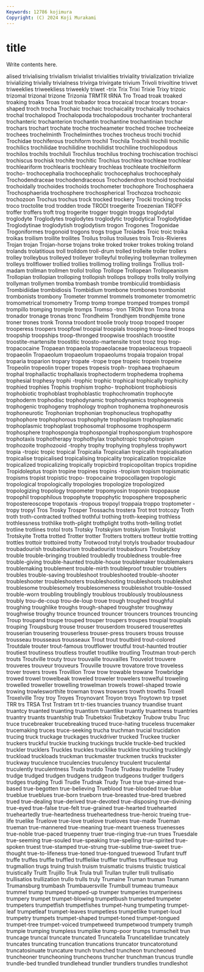 ```yaml
---
Keywords: 12786 kojimura
Copyright: (C) 2024 Koji Murakami
---
```


# title

Write contents here.



alised trivialising trivialism trivialist trivialities
triviality trivialization trivialize trivializing trivially trivialness trivirga trivirgate trivium Trivoli
trivoltine trivvet triweeklies triweekliess triweekly triwet -trix Trix Trixi Trixie
Trixy trizoic trizomal trizonal trizone Trizonia TRMTR tRNA Tro Troad
troak troaked troaking troaks Troas troat trobador troca trocaical trocar
trocars trocar-shaped troch trocha Trochaic trochaic trochaicality trochaically trochaics trochal
trochalopod Trochalopoda trochalopodous trochanter trochanteral trochanteric trochanterion trochantin trochantine trochantinian
trochar trochars trochart trochate troche trocheameter troched trochee trocheeize trochees
trochelminth Trochelminthes troches trocheus trochi trochid Trochidae trochiferous trochiform trochil
Trochila Trochili trochili trochilic trochilics trochilidae trochilidine trochilidist trochiline trochilopodous
trochilos trochils trochiluli Trochilus trochilus troching trochiscation trochisci trochiscus trochisk
trochite trochitic Trochius trochlea trochleae trochlear trochleariform trochlearis trochleary trochleas
trochleate trochleiform trocho- trochocephalia trochocephalic trochocephalus trochocephaly Trochodendraceae trochodendraceous Trochodendron
trochoid trochoidal trochoidally trochoides trochoids trochometer trochophore Trochosphaera Trochosphaerida trochosphere
trochospherical Trochozoa trochozoic trochozoon Trochus trochus trock trocked trockery Trocki
trocking trocks troco troctolite trod trodden trode TRODI troegerite Troezenian
TROFF troffer troffers troft trog trogerite trogger troggin troggs troglodytal
troglodyte Troglodytes troglodytes troglodytic troglodytical Troglodytidae Troglodytinae troglodytish troglodytism trogon
Trogones Trogonidae Trogoniformes trogonoid trogons trogs trogue Troiades Troic troic
troika troikas troilism troilite troilites Troilus troilus troiluses trois Trois-Rivieres
Trojan trojan Trojan-horse trojans troke troked troker trokes troking troland
trolands trolatitious troll trolldom troll-drum trolled trolleite troller trollers trolley
trolleybus trolleyed trolleyer trolleyful trolleying trolleyman trolleymen trolleys trollflower trollied
trollies trollimog trolling trollings Trollius troll-madam trollman trollmen trollol trollop
Trollope Trollopean Trollopeanism Trollopian trollopian trolloping trollopish trollops trollopy trolls
trolly trollying trollyman trollymen tromba trombash trombe trombiculid trombidiasis Trombidiidae
trombidiosis Trombidium trombone trombones trombonist trombonists trombony Trometer trommel trommels
tromometer tromometric tromometrical tromometry Tromp tromp trompe tromped trompes trompil
trompillo tromping tromple tromps Tromso -tron TRON tron Trona trona
tronador tronage tronas tronc Trondheim Trondhjem trondhjemite trone troner trones
tronk Tronna troodont troolie trooly troop trooped trooper trooperess troopers
troopfowl troopial troopials trooping troop-lined troops troopship troopships troop-thronged troopwise
trooshlach troostite troostite-martensite troostitic troosto-martensite troot trooz trop trop- tropacocaine
Tropaean tropaeola tropaeolaceae tropaeolaceous tropaeoli tropaeolin Tropaeolum tropaeolum tropaeolums tropaia
tropaion tropal troparia troparion tropary tropate -trope trope tropeic tropein
tropeine Tropeolin tropeolin troper tropes tropesis troph- trophaea trophaeum trophal
trophallactic trophallaxis trophectoderm trophedema trophema trophesial trophesy trophi -trophic trophic
trophical trophically trophicity trophied trophies Trophis trophism tropho- trophobiont trophobiosis
trophobiotic trophoblast trophoblastic trophochromatin trophocyte trophoderm trophodisc trophodynamic trophodynamics trophogenesis
trophogenic trophogeny trophology trophon trophonema trophoneurosis trophoneurotic Trophonian trophonian trophonucleus
trophopathy trophophore trophophorous trophophyte trophoplasm trophoplasmatic trophoplasmic trophoplast trophosomal trophosome
trophosperm trophosphere trophospongia trophospongial trophospongium trophospore trophotaxis trophotherapy trophothylax trophotropic
trophotropism trophozoite trophozooid -trophy trophy trophying trophyless trophywort tropia -tropic
tropic tropical Tropicalia Tropicalian tropicalih tropicalisation tropicalise tropicalised tropicalising tropicality
tropicalization tropicalize tropicalized tropicalizing tropically tropicbird tropicopolitan tropics tropidine Tropidoleptus
tropin tropine tropines tropins -tropism tropism tropismatic tropisms tropist tropistic
tropo- tropocaine tropocollagen tropologic tropological tropologically tropologies tropologize tropologized tropologizing
tropology tropometer tropomyosin troponin tropopause tropophil tropophilous tropophyte tropophytic troposphere
tropospheric tropostereoscope tropotaxis -tropous tropoyl troppaia troppo troptometer -tropy tropyl
Tros Trosky Trosper Trossachs trostera Trot trot trotcozy Troth troth
troth-contracted trothed trothful trothing troth-keeping trothless trothlessness trothlike troth-plight trothplight
troths troth-telling trotlet trotline trotlines trotol trots Trotsky Trotskyism trotskyism
Trotskyist Trotskyite Trotta trotted Trotter trotter Trotters trotters trotteur trottie
trotting trottles trottoir trottoired trotty Trotwood trotyl trotyls troubador troubadour
troubadourish troubadourism troubadourist troubadours Troubetzkoy trouble trouble-bringing troubled troubledly troubledness
trouble-free trouble-giving trouble-haunted trouble-house troublemaker troublemakers troublemaking troublement trouble-mirth troubleproof
troubler troublers troubles trouble-saving troubleshoot troubleshooted trouble-shooter troubleshooter troubleshooters troubleshooting
troubleshoots troubleshot troublesome troublesomely troublesomeness troublesshot trouble-tossed trouble-worn troubling troublingly
troublous troublously troublousness troubly trou-de-coup trou-de-loup troue trough troughed troughful
troughing troughlike troughs trough-shaped troughster troughway troughwise troughy trounce trounced
trouncer trouncers trounces trouncing Troup troupand troupe trouped trouper troupers
troupes troupial troupials trouping Troupsburg trouse trouser trouserdom trousered trouserettes
trouserian trousering trouserless trouser-press trousers trouss trousse trousseau trousseaus trousseaux
Trout trout troutbird trout-colored Troutdale trouter trout-famous troutflower troutful trout-haunted
troutier troutiest troutiness troutless troutlet troutlike troutling Troutman trout-perch trouts
Troutville trouty trouv trouvaille trouvailles Trouvelot trouvere trouveres trouveur trouveurs
Trouville trouvre trovatore trove troveless trover trovers troves Trovillion Trow
trow trowable trowane Trowbridge trowed trowel trowelbeak troweled troweler trowelers
trowelful troweling trowelled troweller trowelling trowelman trowels trowel-shaped trowie trowing
trowlesworthite trowman trows trowsers trowth trowths Troxell Troxelville Troy troy
Troyes Troynovant Troyon troys Troytown trp trpset TRR trs TRSA
Trst Trstram trt tr-ties truancies truancy truandise truant truantcy truanted
truanting truantism truantlike truantly truantness truantries truantry truants truantship trub
Trubetskoi Trubetzkoy Trubow trubu Truc truce trucebreaker trucebreaking truced truce-hating
truceless trucemaker trucemaking truces truce-seeking trucha truchman trucial trucidation trucing
truck truckage truckages truckdriver trucked Truckee trucker truckers truckful truckie
trucking truckings truckle truckle-bed truckled truckler trucklers Truckles truckles trucklike
truckline truckling trucklingly truckload truckloads truckman truckmaster truckmen trucks truckster
truckway truculence truculencies truculency truculent truculental truculently truculentness Truda truddo
Trude Trudeau trudellite Trudey trudge trudged trudgen trudgens trudgeon trudgeons
trudger trudgers trudges trudging Trudi Trudie Trudnak Trudy True true
true-aimed true-based true-begotten true-believing Trueblood true-blooded true-blue trueblue trueblues true-born
trueborn true-breasted true-bred truebred trued true-dealing true-derived true-devoted true-disposing true-divining
true-eyed true-false true-felt true-grained true-hearted truehearted trueheartedly true-heartedness trueheartedness true-heroic
trueing true-life truelike Truelove true-love truelove trueloves true-made Trueman trueman
true-mannered true-meaning true-meant trueness truenesses true-noble true-paced truepenny truer true-ringing
true-run trues Truesdale true-seeming true-souled true-speaking true-spelling true-spirited true-spoken truest
true-stamped true-strung true-sublime true-sweet true-thought true-to-lifeness true-toned true-tongued truewood Trufant
truff truffe truffes truffle truffled trufflelike truffler truffles trufflesque trug
trugmallion trugs truing truish truism truismatic truisms truistic truistical truistically
Truitt Trujillo Truk Trula trull Trullan truller trulli trullisatio trullisatios
trullization trullo trulls truly Trumaine Truman truman Trumann Trumansburg trumbash
Trumbauersville Trumbull trumeau trumeaux trummel trump trumped trumped-up trumper trumperies
trumperiness trumpery trumpet trumpet-blowing trumpetbush trumpeted trumpeter trumpeters trumpetfish trumpetfishes
trumpet-hung trumpeting trumpet-leaf trumpetleaf trumpet-leaves trumpetless trumpetlike trumpet-loud trumpetry trumpets
trumpet-shaped trumpet-toned trumpet-tongued trumpet-tree trumpet-voiced trumpetweed trumpetwood trumpety trumph trumpie
trumping trumpless trumplike trump-poor trumps trumscheit trun truncage truncal truncate
truncated Truncatella Truncatellidae truncately truncates truncating truncation truncations truncator truncatorotund
truncatosinuate truncature trunch trunched truncheon truncheoned truncheoner truncheoning truncheons truncher
trunchman truncus trundle trundle-bed trundled trundlehead trundler trundlers trundles trundleshot
